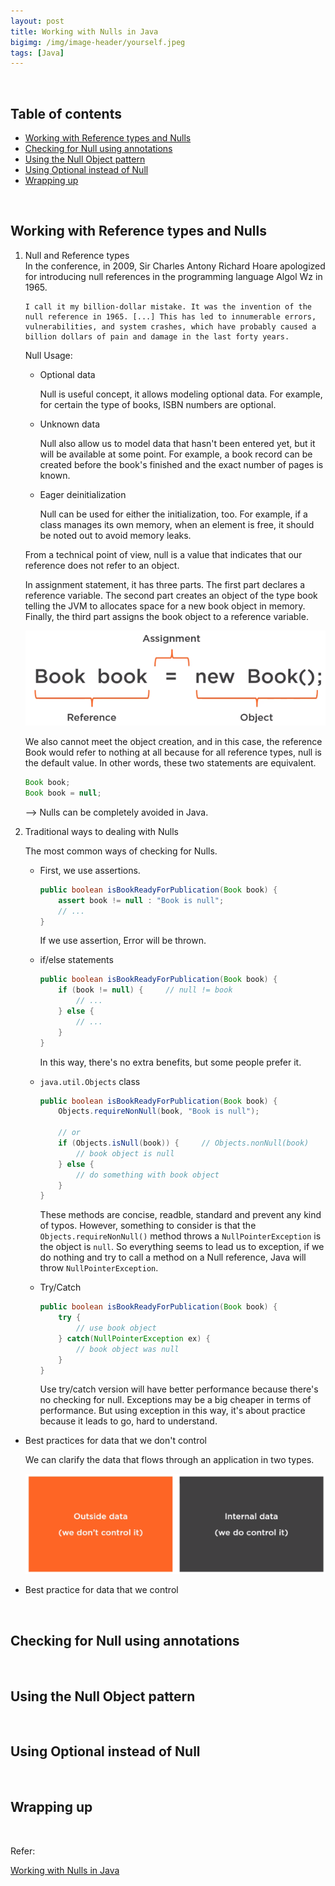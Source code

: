 ```yaml
---
layout: post
title: Working with Nulls in Java
bigimg: /img/image-header/yourself.jpeg
tags: [Java]
---
```





<br>

## Table of contents
- [Working with Reference types and Nulls](#working-with-reference-types-and-nulls)
- [Checking for Null using annotations](#checking-for-null-using-annotations)
- [Using the Null Object pattern](#using-the-null-object-pattern)
- [Using Optional instead of Null](#using-optional-instead-of-null)
- [Wrapping up](#wrapping-up)

<br>

## Working with Reference types and Nulls
1. Null and Reference types  
    In the conference, in 2009, Sir Charles Antony Richard Hoare apologized for introducing null references in the programming language Algol Wz in 1965.

    ```
    I call it my billion-dollar mistake. It was the invention of the null reference in 1965. [...] This has led to innumerable errors, vulnerabilities, and system crashes, which have probably caused a billion dollars of pain and damage in the last forty years.
    ```

    Null Usage:
    - Optional data

        Null is useful concept, it allows modeling optional data. For example, for certain the type of books, ISBN numbers are optional.

    - Unknown data

        Null also allow us to model data that hasn't been entered yet, but it will be available at some point. For example, a book record can be created before the book's finished and the exact number of pages is known.

    - Eager deinitialization

        Null can be used for either the initialization, too. For example, if a class manages its own memory, when an element is free, it should be noted out to avoid memory leaks.

    From a technical point of view, null is a value that indicates that our reference does not refer to an object.

    In assignment statement, it has three parts. The first part declares a reference variable. The second part creates an object of the type book telling the JVM to allocates space for a new book object in memory. Finally, the third part assigns the book object to a reference variable.

    ![](../img/refactoring/null/assignment-statement.png)

    We also cannot meet the object creation, and in this case, the reference Book would refer to nothing at all because for all reference types, null is the default value. In other words, these two statements are equivalent.

    ```java
    Book book;
    Book book = null;
    ```

    --> Nulls can be completely avoided in Java.

2. Traditional ways to dealing with Nulls

    The most common ways of checking for Nulls.
    - First, we use assertions.

        ```java
        public boolean isBookReadyForPublication(Book book) {
            assert book != null : "Book is null";
            // ...
        }
        ```

        If we use assertion, Error will be thrown.

    - if/else statements

        ```java
        public boolean isBookReadyForPublication(Book book) {
            if (book != null) {     // null != book
                // ...
            } else {
                // ...
            }
        }
        ```

        In this way, there's no extra benefits, but some people prefer it.

    - ```java.util.Objects``` class

        ```java
        public boolean isBookReadyForPublication(Book book) {
            Objects.requireNonNull(book, "Book is null");

            // or
            if (Objects.isNull(book)) {     // Objects.nonNull(book)
                // book object is null
            } else {
                // do something with book object
            }
        }
        ```

        These methods are concise, readble, standard and prevent any kind of typos. However, something to consider is that the ```Objects.requireNonNull()``` method throws a ```NullPointerException``` is the object is ```null```. So everything seems to lead us to exception, if we do nothing and try to call a method on a Null reference, Java will throw ```NullPointerException```.

    - Try/Catch

        ```java
        public boolean isBookReadyForPublication(Book book) {
            try {
                // use book object
            } catch(NullPointerException ex) {
                // book object was null
            }
        }
        ```

        Use try/catch version will have better performance because there's no checking for null. Exceptions may be a big cheaper in terms of performance. But using exception in this way, it's about practice because it leads to go, hard to understand.

- Best practices for data that we don't control

    We can clarify the data that flows through an application in two types.

    ![](../img/refactoring/null/two-types-of-data.png)


- Best practice for data that we control




<br>

## Checking for Null using annotations






<br>

## Using the Null Object pattern




<br>

## Using Optional instead of Null




<br>

## Wrapping up


<br>

Refer:

[Working with Nulls in Java](https://app.pluralsight.com/library/courses/working-nulls-java/table-of-contents)